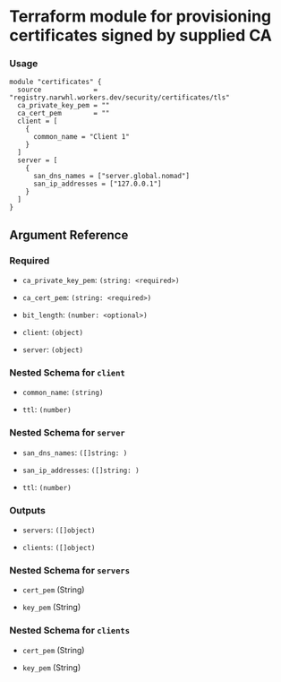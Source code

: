 # Terraform module for provisioning certificates signed by supplied CA

### Usage

```hcl
module "certificates" {
  source             = "registry.narwhl.workers.dev/security/certificates/tls"
  ca_private_key_pem = ""
  ca_cert_pem        = ""
  client = [
    {
      common_name = "Client 1"
    }
  ]
  server = [
    {
      san_dns_names = ["server.global.nomad"]
      san_ip_addresses = ["127.0.0.1"]
    }
  ]
}
```

## Argument Reference

### Required

- `ca_private_key_pem`: `(string: <required>)`

- `ca_cert_pem`: `(string: <required>)`

- `bit_length`: `(number: <optional>)`

- `client`: `(object)`

- `server`: `(object)`

### Nested Schema for `client`

- `common_name`: `(string)`

- `ttl`: `(number)`

### Nested Schema for `server`

- `san_dns_names`: `([]string: )`

- `san_ip_addresses`: `([]string: )`

- `ttl`: `(number)`

### Outputs

- `servers`: `([]object)`

- `clients`: `([]object)`

### Nested Schema for `servers`

- `cert_pem` (String)

- `key_pem` (String)

### Nested Schema for `clients`

- `cert_pem` (String)

- `key_pem` (String)
